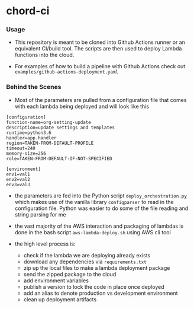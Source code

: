 # chord-ci

### Usage

- This repository is meant to be cloned into Github Actions runner or an equivalent CI/build tool. The scripts are then used to deploy Lambda functions into the cloud.

- For examples of how to build a pipeline with Github Actions check out `examples/github-actions-deployment.yaml`

### Behind the Scenes

- Most of the parameters are pulled from a configuration file that comes with each lambda being deployed and will look like this

```
[configuration]
function-name=org-setting-update
description=update settings and templates
runtime=python3.6
handler=app.handler
region=TAKEN-FROM-DEFAULT-PROFILE
timeout=240
memory-size=256
role=TAKEN-FROM-DEFAULT-IF-NOT-SPECIFIED

[environment]
env1=val1
env2=val2
env3=val3
```

- the parameters are fed into the Python script `deploy_orchestration.py` which makes use of the vanilla library `configparser` to read in the configuration file. Python was easier to do some of the file reading and string parsing for me

- the vast majority of the AWS interaction and packaging of lambdas is done in the bash script `aws-lambda-deploy.sh` using AWS cli tool

- the high level process is:
    - check if the lambda we are deploying already exists
    - download any dependencies via `requirements.txt`
    - zip up the local files to make a lambda deployment package
    - send the zipped package to the cloud
    - add environment variables
    - publish a version to lock the code in place once deployed
    - add an alias to denote production vs development environment
    - clean up deployment artifacts
